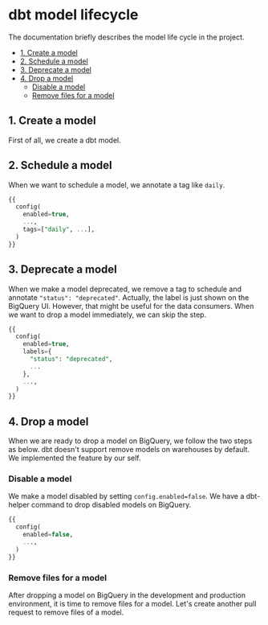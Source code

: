 # dbt model lifecycle
The documentation briefly describes the model life cycle in the project.

<!-- START doctoc generated TOC please keep comment here to allow auto update -->
<!-- DON'T EDIT THIS SECTION, INSTEAD RE-RUN doctoc TO UPDATE -->

- [1. Create a model](#1-create-a-model)
- [2. Schedule a model](#2-schedule-a-model)
- [3. Deprecate a model](#3-deprecate-a-model)
- [4. Drop a model](#4-drop-a-model)
  - [Disable a model](#disable-a-model)
  - [Remove files for a model](#remove-files-for-a-model)

<!-- END doctoc generated TOC please keep comment here to allow auto update -->

## 1. Create a model
First of all, we create a dbt model.

## 2. Schedule a model
When we want to schedule a model, we annotate a tag like `daily`.
```sql
{{
  config(
    enabled=true,
    ...,
    tags=["daily", ...],
  )
}}
```

## 3. Deprecate a model
When we make a model deprecated, we remove a tag to schedule and annotate `"status": "deprecated"`.
Actually, the label is just shown on the BigQuery UI.
However, that might be useful for the data consumers.
When we want to drop a model immediately, we can skip the step.

```sql
{{
  config(
    enabled=true,
    labels={
      "status": "deprecated",
      ...
    },
    ...,
  )
}}
```

## 4. Drop a model
When we are ready to drop a model on BigQuery, we follow the two steps as below.
dbt doesn't support remove models on warehouses by default.
We implemented the feature by our self. 

### Disable a model
We make a model disabled by setting `config.enabled=false`.
We have a dbt-helper command to drop disabled models on BigQuery.

```sql
{{
  config(
    enabled=false,
    ...,
  )
}}
```

### Remove files for a model
After dropping a model on BigQuery in the development and production environment, it is time to remove files for a model.
Let's create another pull request to remove files of a model.
